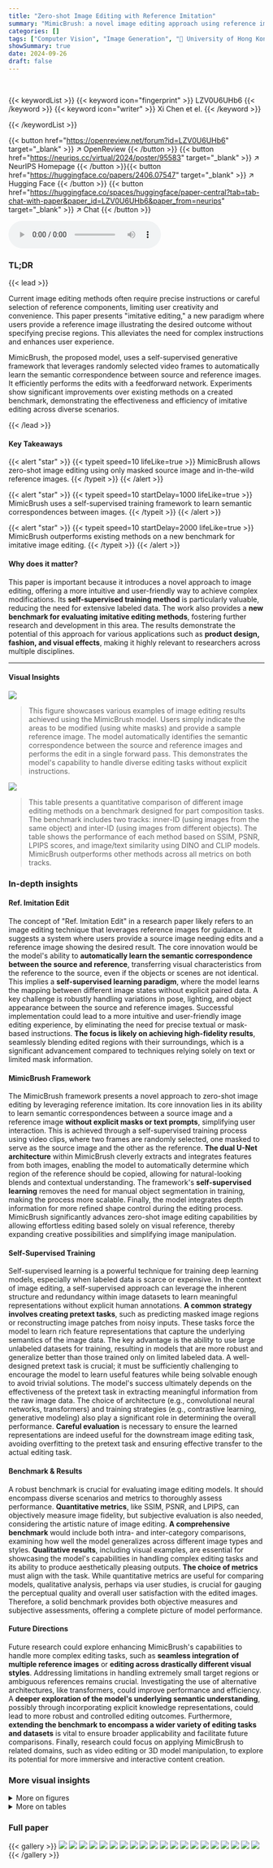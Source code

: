 ```yaml
---
title: "Zero-shot Image Editing with Reference Imitation"
summary: "MimicBrush: a novel image editing approach using reference imitation for intuitive zero-shot edits."
categories: []
tags: ["Computer Vision", "Image Generation", "🏢 University of Hong Kong",]
showSummary: true
date: 2024-09-26
draft: false
---
```


<br>

{{< keywordList >}}
{{< keyword icon="fingerprint" >}} LZV0U6UHb6 {{< /keyword >}}
{{< keyword icon="writer" >}} Xi Chen et el. {{< /keyword >}}
 
{{< /keywordList >}}

{{< button href="https://openreview.net/forum?id=LZV0U6UHb6" target="_blank" >}}
↗ OpenReview
{{< /button >}}
{{< button href="https://neurips.cc/virtual/2024/poster/95583" target="_blank" >}}
↗ NeurIPS Homepage
{{< /button >}}{{< button href="https://huggingface.co/papers/2406.07547" target="_blank" >}}
↗ Hugging Face
{{< /button >}}
{{< button href="https://huggingface.co/spaces/huggingface/paper-central?tab=tab-chat-with-paper&paper_id=LZV0U6UHb6&paper_from=neurips" target="_blank" >}}
↗ Chat
{{< /button >}}



<audio controls>
    <source src="https://ai-paper-reviewer.com/LZV0U6UHb6/podcast.wav" type="audio/wav">
    Your browser does not support the audio element.
</audio>


### TL;DR


{{< lead >}}

Current image editing methods often require precise instructions or careful selection of reference components, limiting user creativity and convenience. This paper presents "imitative editing," a new paradigm where users provide a reference image illustrating the desired outcome without specifying precise regions. This alleviates the need for complex instructions and enhances user experience. 

MimicBrush, the proposed model, uses a self-supervised generative framework that leverages randomly selected video frames to automatically learn the semantic correspondence between source and reference images. It efficiently performs the edits with a feedforward network. Experiments show significant improvements over existing methods on a created benchmark, demonstrating the effectiveness and efficiency of imitative editing across diverse scenarios.

{{< /lead >}}


#### Key Takeaways

{{< alert "star" >}}
{{< typeit speed=10 lifeLike=true >}} MimicBrush allows zero-shot image editing using only masked source image and in-the-wild reference images. {{< /typeit >}}
{{< /alert >}}

{{< alert "star" >}}
{{< typeit speed=10 startDelay=1000 lifeLike=true >}} MimicBrush uses a self-supervised training framework to learn semantic correspondences between images. {{< /typeit >}}
{{< /alert >}}

{{< alert "star" >}}
{{< typeit speed=10 startDelay=2000 lifeLike=true >}} MimicBrush outperforms existing methods on a new benchmark for imitative image editing. {{< /typeit >}}
{{< /alert >}}

#### Why does it matter?
This paper is important because it introduces a novel approach to image editing, offering a more intuitive and user-friendly way to achieve complex modifications.  Its **self-supervised training method** is particularly valuable, reducing the need for extensive labeled data. The work also provides a **new benchmark for evaluating imitative editing methods**, fostering further research and development in this area.  The results demonstrate the potential of this approach for various applications such as **product design, fashion, and visual effects**, making it highly relevant to researchers across multiple disciplines.

------
#### Visual Insights



![](https://ai-paper-reviewer.com/LZV0U6UHb6/figures_0_1.jpg)

> This figure showcases various examples of image editing results achieved using the MimicBrush model.  Users simply indicate the areas to be modified (using white masks) and provide a sample reference image. The model automatically identifies the semantic correspondence between the source and reference images and performs the edit in a single forward pass. This demonstrates the model's capability to handle diverse editing tasks without explicit instructions.





![](https://ai-paper-reviewer.com/LZV0U6UHb6/tables_6_1.jpg)

> This table presents a quantitative comparison of different image editing methods on a benchmark designed for part composition tasks. The benchmark includes two tracks: inner-ID (using images from the same object) and inter-ID (using images from different objects).  The table shows the performance of each method based on SSIM, PSNR, LPIPS scores, and image/text similarity using DINO and CLIP models. MimicBrush outperforms other methods across all metrics on both tracks.





### In-depth insights


#### Ref. Imitation Edit
The concept of "Ref. Imitation Edit" in a research paper likely refers to an image editing technique that leverages reference images for guidance.  It suggests a system where users provide a source image needing edits and a reference image showing the desired result.  The core innovation would be the model's ability to **automatically learn the semantic correspondence between the source and reference**, transferring visual characteristics from the reference to the source, even if the objects or scenes are not identical. This implies a **self-supervised learning paradigm**, where the model learns the mapping between different image states without explicit paired data. A key challenge is robustly handling variations in pose, lighting, and object appearance between the source and reference images.  Successful implementation could lead to a more intuitive and user-friendly image editing experience, by eliminating the need for precise textual or mask-based instructions.  **The focus is likely on achieving high-fidelity results**, seamlessly blending edited regions with their surroundings, which is a significant advancement compared to techniques relying solely on text or limited mask information.

#### MimicBrush Framework
The MimicBrush framework presents a novel approach to zero-shot image editing by leveraging reference imitation.  Its core innovation lies in its ability to learn semantic correspondences between a source image and a reference image **without explicit masks or text prompts**, simplifying user interaction. This is achieved through a self-supervised training process using video clips, where two frames are randomly selected, one masked to serve as the source image and the other as the reference.  **The dual U-Net architecture** within MimicBrush cleverly extracts and integrates features from both images, enabling the model to automatically determine which region of the reference should be copied, allowing for natural-looking blends and contextual understanding.  The framework's **self-supervised learning** removes the need for manual object segmentation in training, making the process more scalable. Finally, the model integrates depth information for more refined shape control during the editing process.  MimicBrush significantly advances zero-shot image editing capabilities by allowing effortless editing based solely on visual reference, thereby expanding creative possibilities and simplifying image manipulation.

#### Self-Supervised Training
Self-supervised learning is a powerful technique for training deep learning models, especially when labeled data is scarce or expensive. In the context of image editing, a self-supervised approach can leverage the inherent structure and redundancy within image datasets to learn meaningful representations without explicit human annotations.  **A common strategy involves creating pretext tasks**, such as predicting masked image regions or reconstructing image patches from noisy inputs.  These tasks force the model to learn rich feature representations that capture the underlying semantics of the image data. The key advantage is the ability to use large unlabeled datasets for training, resulting in models that are more robust and generalize better than those trained only on limited labeled data.   A well-designed pretext task is crucial; it must be sufficiently challenging to encourage the model to learn useful features while being solvable enough to avoid trivial solutions. The model's success ultimately depends on the effectiveness of the pretext task in extracting meaningful information from the raw image data. The choice of architecture (e.g., convolutional neural networks, transformers) and training strategies (e.g., contrastive learning, generative modeling) also play a significant role in determining the overall performance.  **Careful evaluation** is necessary to ensure the learned representations are indeed useful for the downstream image editing task, avoiding overfitting to the pretext task and ensuring effective transfer to the actual editing task.

#### Benchmark & Results
A robust benchmark is crucial for evaluating image editing models.  It should encompass diverse scenarios and metrics to thoroughly assess performance.  **Quantitative metrics**, like SSIM, PSNR, and LPIPS, can objectively measure image fidelity, but subjective evaluation is also needed, considering the artistic nature of image editing. **A comprehensive benchmark** would include both intra- and inter-category comparisons, examining how well the model generalizes across different image types and styles.  **Qualitative results**, including visual examples, are essential for showcasing the model's capabilities in handling complex editing tasks and its ability to produce aesthetically pleasing outputs.  **The choice of metrics** must align with the task. While quantitative metrics are useful for comparing models, qualitative analysis, perhaps via user studies, is crucial for gauging the perceptual quality and overall user satisfaction with the edited images. Therefore, a solid benchmark provides both objective measures and subjective assessments, offering a complete picture of model performance.

#### Future Directions
Future research could explore enhancing MimicBrush's capabilities to handle more complex editing tasks, such as **seamless integration of multiple reference images** or **editing across drastically different visual styles**.  Addressing limitations in handling extremely small target regions or ambiguous references remains crucial.  Investigating the use of alternative architectures, like transformers, could improve performance and efficiency. A **deeper exploration of the model's underlying semantic understanding**, possibly through incorporating explicit knowledge representations, could lead to more robust and controlled editing outcomes.  Furthermore, **extending the benchmark to encompass a wider variety of editing tasks and datasets** is vital to ensure broader applicability and facilitate future comparisons.  Finally,  research could focus on applying MimicBrush to related domains, such as video editing or 3D model manipulation, to explore its potential for more immersive and interactive content creation.


### More visual insights

<details>
<summary>More on figures
</summary>


![](https://ai-paper-reviewer.com/LZV0U6UHb6/figures_1_1.jpg)

> This figure compares three different image editing pipelines: inpainting, composition, and the proposed MimicBrush method. Inpainting uses text prompts and source image masks to guide the generation of edits. Composition methods use a reference image and mask to specify the region for replacement.  MimicBrush takes only a reference image and source mask, automatically identifying the corresponding regions and performing the editing.


![](https://ai-paper-reviewer.com/LZV0U6UHb6/figures_2_1.jpg)

> This figure illustrates the training process of the MimicBrush model.  It shows how two frames from a video are used: one as a source image (masked and augmented) and the other as a reference image (also augmented). Both images are fed into their respective U-Nets (Imitative and Reference).  The keys and values from the Reference U-Net are then concatenated with the Imitative U-Net to help reconstruct the masked region of the source image. Depth estimation is used to improve the accuracy of reconstruction, but is optional.


![](https://ai-paper-reviewer.com/LZV0U6UHb6/figures_4_1.jpg)

> This figure shows example results for the benchmark used to evaluate the MimicBrush model.  It illustrates the two main tasks: part composition and texture transfer.  Each task is further divided into two tracks: Inter-ID (comparing different objects) and Inner-ID (comparing variations of the same object). The figure displays example source images, reference images, masks, and the metrics used for evaluation (SSIM, PSNR, LPIPS, DINO image similarity, CLIP image similarity, and CLIP text similarity).


![](https://ai-paper-reviewer.com/LZV0U6UHb6/figures_5_1.jpg)

> This figure presents a qualitative comparison of MimicBrush against other image editing methods (Firefly, Paint-by-Example, and AnyDoor) on several example images.  It highlights that MimicBrush achieves superior results in terms of image fidelity and harmony, even though the competing methods require additional user inputs (detailed text prompts or manually defined reference regions).


![](https://ai-paper-reviewer.com/LZV0U6UHb6/figures_7_1.jpg)

> This ablation study compares the performance of three different reference feature extractors: CLIP, DINOv2, and a U-Net, in the task of imitative image editing.  The results show that while CLIP and DINOv2 can achieve imitative editing, the U-Net generally produces superior results, particularly in preserving fine details in the edited image regions. The figure visually demonstrates this difference by showing example edits performed using each feature extractor.


![](https://ai-paper-reviewer.com/LZV0U6UHb6/figures_8_1.jpg)

> This figure showcases the versatility of MimicBrush across various applications.  It demonstrates the ability to edit product designs (e.g., replacing textures on shoes), modify accessories in fashion images (e.g., swapping earrings or necklaces), enhance scene images (e.g., changing lighting or adding elements), and correct flaws in other image editing results. Importantly, the model can efficiently edit multiple regions simultaneously.


![](https://ai-paper-reviewer.com/LZV0U6UHb6/figures_12_1.jpg)

> This figure shows examples of the benchmark datasets used to evaluate the MimicBrush model.  It highlights the two main tasks: part composition and texture transfer. Each task is further divided into 'Inter-ID' and 'Inner-ID' subtasks, representing different levels of difficulty and data characteristics.  The figure illustrates the input images (source, reference), masks, and associated text prompts, along with the evaluation metrics (SSIM, PSNR, LPIPS) and whether ground truth was available.  This provides a clear overview of how the benchmark is structured and the type of data used to train and test the model.


![](https://ai-paper-reviewer.com/LZV0U6UHb6/figures_13_1.jpg)

> This figure shows qualitative ablation studies for different training strategies used in the MimicBrush model.  The results demonstrate the model's performance when trained under various conditions: using only image data, applying weak augmentations, and using naive masking. A comparison with the results of the full model is also included, highlighting the positive impact of a robust training strategy that leverages visual variations and well-crafted masking.


![](https://ai-paper-reviewer.com/LZV0U6UHb6/figures_15_1.jpg)

> This figure shows several examples of image editing results using the MimicBrush model.  Users only need to specify the areas to be edited (using white masks) in the source image and provide a reference image showing the desired result. The model automatically identifies the correspondence between the source and reference images and performs the edit in a single feedforward pass.  The examples highlight the model's ability to handle diverse editing tasks and styles.


![](https://ai-paper-reviewer.com/LZV0U6UHb6/figures_15_2.jpg)

> This figure shows several examples of how MimicBrush can be used for different image editing tasks.  The examples demonstrate the versatility of the model across various applications including product design (e.g., changing the color of shoes, adding patterns to mugs), fashion (e.g., changing clothing styles or accessories), scene editing (e.g., altering backgrounds), and refining the outputs of other image editing models. The key takeaway is that MimicBrush is capable of handling multiple editing regions simultaneously within a single processing step.


![](https://ai-paper-reviewer.com/LZV0U6UHb6/figures_16_1.jpg)

> This figure shows several examples of texture transfer using MimicBrush.  The method is able to transfer textures from a reference image onto a target image while preserving the original shape of the target object.  The examples demonstrate the ability to transfer various types of textures, including patterns (cow print), natural textures (cracked earth, ice), and even textures from images of animals.  The depth map is used to maintain the original shape.


</details>




<details>
<summary>More on tables
</summary>


![](https://ai-paper-reviewer.com/LZV0U6UHb6/tables_6_2.jpg)
> This table presents the results of a user study comparing MimicBrush with other image editing methods.  Ten annotators ranked the results of each method based on three criteria: fidelity (how well the edited region matches the reference), harmony (how well the edited region blends with the surrounding image), and quality (the overall visual quality of the edited image). The table shows the percentage of times each method received the highest ranking for each criterion, as well as the average ranking across all annotators.  This provides a subjective evaluation of the methods' performance, complementing the objective metrics presented elsewhere in the paper.

![](https://ai-paper-reviewer.com/LZV0U6UHb6/tables_7_1.jpg)
> This table presents the results of an ablation study comparing different methods for extracting features from reference images in the imitative editing task.  The study compares using a U-Net, CLIP encoder, and DINOv2 encoder.  The performance is evaluated across multiple metrics (SSIM, PSNR, LPIPS, DINO-I, CLIP-I, CLIP-T) and two different tasks (Part Composition and Texture Transfer).  The results show that the U-Net consistently outperforms the other methods.

![](https://ai-paper-reviewer.com/LZV0U6UHb6/tables_7_2.jpg)
> This table presents the results of ablation studies on different training strategies for the proposed image editing method.  The first part shows the impact of using only image data versus incorporating video data and augmentations. The second part investigates different masking strategies for the source image, comparing random masking with a method that leverages feature matching to select more informative regions to mask. The bottom row provides the performance of the complete, fully optimized model as a benchmark.

</details>




### Full paper

{{< gallery >}}
<img src="https://ai-paper-reviewer.com/LZV0U6UHb6/1.png" class="grid-w50 md:grid-w33 xl:grid-w25" />
<img src="https://ai-paper-reviewer.com/LZV0U6UHb6/2.png" class="grid-w50 md:grid-w33 xl:grid-w25" />
<img src="https://ai-paper-reviewer.com/LZV0U6UHb6/3.png" class="grid-w50 md:grid-w33 xl:grid-w25" />
<img src="https://ai-paper-reviewer.com/LZV0U6UHb6/4.png" class="grid-w50 md:grid-w33 xl:grid-w25" />
<img src="https://ai-paper-reviewer.com/LZV0U6UHb6/5.png" class="grid-w50 md:grid-w33 xl:grid-w25" />
<img src="https://ai-paper-reviewer.com/LZV0U6UHb6/6.png" class="grid-w50 md:grid-w33 xl:grid-w25" />
<img src="https://ai-paper-reviewer.com/LZV0U6UHb6/7.png" class="grid-w50 md:grid-w33 xl:grid-w25" />
<img src="https://ai-paper-reviewer.com/LZV0U6UHb6/8.png" class="grid-w50 md:grid-w33 xl:grid-w25" />
<img src="https://ai-paper-reviewer.com/LZV0U6UHb6/9.png" class="grid-w50 md:grid-w33 xl:grid-w25" />
<img src="https://ai-paper-reviewer.com/LZV0U6UHb6/10.png" class="grid-w50 md:grid-w33 xl:grid-w25" />
<img src="https://ai-paper-reviewer.com/LZV0U6UHb6/11.png" class="grid-w50 md:grid-w33 xl:grid-w25" />
<img src="https://ai-paper-reviewer.com/LZV0U6UHb6/12.png" class="grid-w50 md:grid-w33 xl:grid-w25" />
<img src="https://ai-paper-reviewer.com/LZV0U6UHb6/13.png" class="grid-w50 md:grid-w33 xl:grid-w25" />
<img src="https://ai-paper-reviewer.com/LZV0U6UHb6/14.png" class="grid-w50 md:grid-w33 xl:grid-w25" />
<img src="https://ai-paper-reviewer.com/LZV0U6UHb6/15.png" class="grid-w50 md:grid-w33 xl:grid-w25" />
<img src="https://ai-paper-reviewer.com/LZV0U6UHb6/16.png" class="grid-w50 md:grid-w33 xl:grid-w25" />
<img src="https://ai-paper-reviewer.com/LZV0U6UHb6/17.png" class="grid-w50 md:grid-w33 xl:grid-w25" />
<img src="https://ai-paper-reviewer.com/LZV0U6UHb6/18.png" class="grid-w50 md:grid-w33 xl:grid-w25" />
<img src="https://ai-paper-reviewer.com/LZV0U6UHb6/19.png" class="grid-w50 md:grid-w33 xl:grid-w25" />
<img src="https://ai-paper-reviewer.com/LZV0U6UHb6/20.png" class="grid-w50 md:grid-w33 xl:grid-w25" />
{{< /gallery >}}